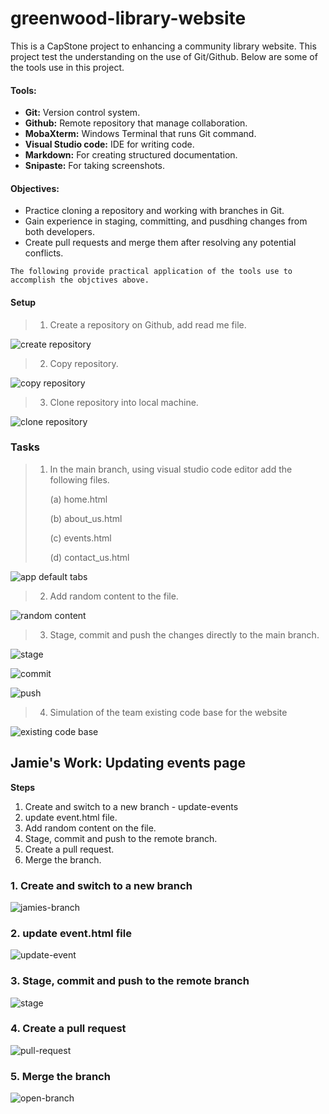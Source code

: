 # greenwood-library-website

This is a CapStone project to enhancing a community library website. This project test the understanding on the use of Git/Github. Below are some of the tools use in this project.

#### **Tools:**

+ __Git:__ Version control system.
+ __Github:__ Remote repository that manage collaboration.
+ __MobaXterm:__ Windows Terminal that runs Git command.
+ __Visual Studio code:__ IDE for writing code.
+ __Markdown:__ For creating structured documentation.
+ __Snipaste:__ For taking screenshots.


#### **Objectives:**

+ Practice cloning a repository and working with branches in Git.
+ Gain experience in staging, committing, and pusdhing changes from both developers.
+ Create pull requests and merge them after resolving any potential conflicts.

```
The following provide practical application of the tools use to accomplish the objctives above.
```

#### **Setup**

> 1. Create a repository on Github, add read me file.

![create repository](./img/img%201-create-repo.png)

> 2. Copy repository.

![copy repository](./img/img%202%20-copy-repo.png)

> 3. Clone repository into local machine.

![clone repository](./img/img%203%20-%20clone-repo.png)

### **Tasks**

> 1. In the main branch, using visual studio code editor add the following files.
>
>     (a) home.html
> 
>     (b) about_us.html
>
>     (c) events.html
>
>     (d) contact_us.html

![app default tabs](./img/img%204%20-%20home-about-event-contact.png)

> 2. Add random content to the file.

![random content](./img/img%205%20-%20add-random-content-to-file.png)

> 3. Stage, commit and push the changes directly to the main branch.

![stage](./img/img%206%20-%20git-staging.png)

![commit](./img/img%207%20-%20commit-stage.png)

![push](./img/img%208%20-%20git-push.png)

> 4. Simulation of the team existing code base for the website

![existing code base](./img/img%209%20-%20github-repo.png)


## Jamie's Work: Updating events page

__Steps__

1. Create and switch to a new branch - update-events
2. update event.html file.
3. Add random content on the file.
4. Stage, commit and push to the remote branch.
5. Create a pull request.
6. Merge the branch.

### 1. Create and switch to a new branch

![jamies-branch](./img/img%2016%20-%20jamies-branch.png)

### 2. update event.html file

![update-event](./img/img%2017%20-%20update-event.png)

### 3. Stage, commit and push to the remote branch

![stage](./img/img%2018%20-%20git-push-event.png)

### 4. Create a pull request

![pull-request](./img/img%2019%20-%20event-pull-request.png)

### 5. Merge the branch
![open-branch](./img/img%2020%20-%20open-pull-request.png)
